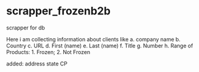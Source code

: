 # scrapper_frozenb2b
scrapper for db

Here i am collecting information about clients 
like
a. company name
b. Country
c. URL
d. First (name)
e. Last (name)
f. Title
g. Number
h. Range of Products: 1. Frozen; 2. Not Frozen

added:
address
state
CP
